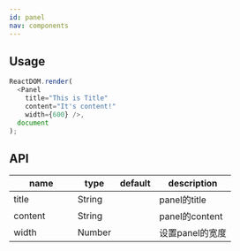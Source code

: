 ```yaml
---
id: panel
nav: components
---
```


## Usage
```js
ReactDOM.render(
  <Panel
    title="This is Title"
    content="It's content!"
    width={600} />,
  document
);
```

## API
<table>
  <thead>
    <tr>
      <th style="width: 100px;">name</th>
      <th style="width: 50px;">type</th>
      <th style="width: 50px;">default</th>
      <th>description</th>
    </tr>
  </thead>
  <tbody>
    <tr>
      <td>title</td>
      <td>String</td>
      <td></td>
      <td>panel的title</td>
    </tr>
    <tr>
      <td>content</td>
      <td>String</td>
      <td></td>
      <td>panel的content</td>
    </tr>
    <tr>
      <td>width</td>
      <td>Number</td>
      <td></td>
      <td>设置panel的宽度</td>
    </tr>
  </tbody>
</table>
